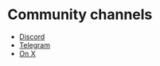 # Community channels

-   [Discord](https://discord.gg/EddGgGUuWC)
-   [Telegram](https://t.me/+RJ2PNINm7MI0MjZk)
-   [On X](https://x.com/peeramid_labs)
